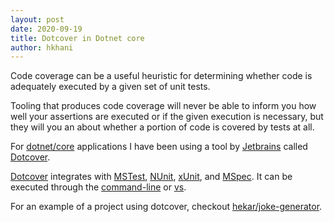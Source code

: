 ```yaml
---
layout: post
date: 2020-09-19
title: Dotcover in Dotnet core
author: hkhani
---
```


Code coverage can be a useful heuristic for determining whether code is adequately executed by a given set of unit tests.

Tooling that produces code coverage will never be able to inform you how well your assertions are executed or if the given execution is necessary, but they will you an about whether a portion of code is covered by tests at all.

For [dotnet/core] applications I have been using a tool by [Jetbrains] called [Dotcover].

[Dotcover] integrates with [MSTest], [NUnit], [xUnit], and [MSpec]. It can be executed through the [command-line] or [vs].


For an example of a project using dotcover, checkout [hekar/joke-generator].

[hekar/joke-generator]: https://github.com/hekar/joke-generator
[dotnet/core]: https://dotnet.microsoft.com/download/dotnet-core
[Dotcover]: https://www.jetbrains.com/dotcover/
[Jetbrains]: https://www.jetbrains.com/
[MSTest]: https://docs.microsoft.com/en-us/dotnet/core/testing/unit-testing-with-mstest
[NUnit]: https://nunit.org/
[xUnit]: https://xunit.net/
[MSpec]: https://github.com/machine/machine.specifications
[vs]: https://visualstudio.microsoft.com/
[command-line]: https://www.jetbrains.com/help/dotcover/Running_Coverage_Analysis_from_the_Command_LIne.html
